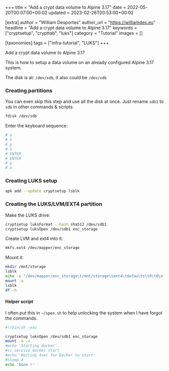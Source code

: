 +++
title = "Add a crypt data volume to Alpine 3.17"
date = 2022-05-20T00:07:00+00:02
updated = 2023-02-26T00:53:00+00:02

[extra]
author = "William Desportes"
author_url = "https://williamdes.eu"
headline = "Add a crypt data volume to Alpine 3.17"
keywords = ["cryptsetup", "crypttab", "luks"]
category = "Tutorial"
images = []


[taxonomies]
tags = ["infra-tutorial", "LUKS"]
+++

Add a crypt data volume to Alpine 3.17

<!-- more -->

This is how to setup a data volume on an already configured Alpine 3.17 system.

The disk is at: `/dev/sdb`, it also could be `/dev/vdb`

### Creating partitions

You can even skip this step and use all the disk at once.
Just rename `sdb1` to `sdb` in other commands & scripts.

```sh
fdisk /dev/sdb
```

Enter the keyboard sequence:

```sh
# p
# n
# p
# 1
# ENTER
# ENTER
# p
# w
```

### Creating LUKS setup

```sh
apk add --update cryptsetup lsblk
```

### Creating the LUKS/LVM/EXT4 partition

Make the LUKS drive:

```sh
cryptsetup luksFormat --hash sha512 /dev/sdb1
cryptsetup luksOpen /dev/sdb1 enc_storage
```

Create LVM and ext4 into it:

```sh
mkfs.ext4 /dev/mapper/enc_storage
```

Mount it:

```sh
mkdir /mnt/storage
lsblk
echo -e "/dev/mapper/enc_storage\t/mnt/storage\text4\tdefaults\t0\t0\n" >> /etc/fstab
mount -a
lsblk
df -h
```

#### Helper script

I often put this in `~/open.sh` to help unlocking the system when I have forgot the commands.

```sh
#!/bin/sh -exu

cryptsetup luksOpen /dev/sdb1 enc_storage
mount -a -v
#echo 'Starting docker'
#rc-service docker start
#echo 'Waiting 4sec for Docker to start'
#sleep 4
echo 'Done !'
```
